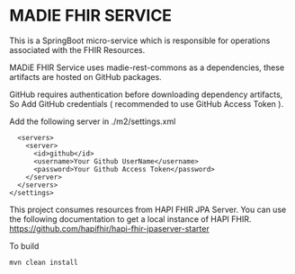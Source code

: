 # MADIE FHIR SERVICE

This is a SpringBoot micro-service which is responsible for operations associated with the FHIR Resources.

MADiE FHIR Service uses madie-rest-commons as a dependencies, these artifacts are hosted on GitHub packages.

GitHub requires authentication before downloading dependency artifacts, So Add GitHub credentials ( recommended to use GitHub Access Token ).

Add the following server in ./m2/settings.xml
```
  <servers>
    <server>
      <id>github</id>
      <username>Your Github UserName</username>
      <password>Your Github Access Token</password>
    </server>
  </servers>
</settings>
```

This project consumes resources from HAPI FHIR JPA Server. You can use the following documentation to get a local instance of HAPI FHIR. https://github.com/hapifhir/hapi-fhir-jpaserver-starter

To build
```
mvn clean install
```
